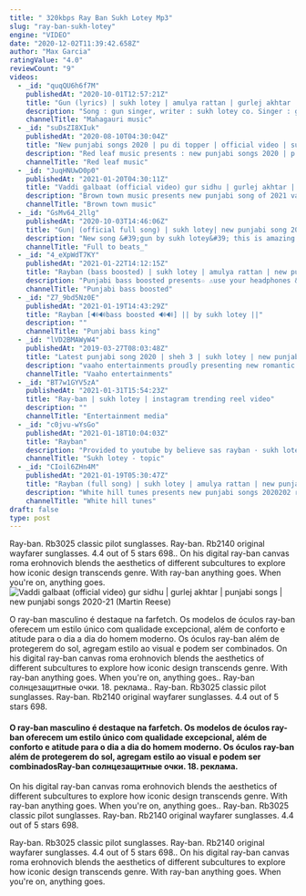```yaml
---
title: " 320kbps Ray Ban Sukh Lotey Mp3"
slug: "ray-ban-sukh-lotey"
engine: "VIDEO"
date: "2020-12-02T11:39:42.658Z"
author: "Max Garcia"
ratingValue: "4.0"
reviewCount: "9"
videos:
  - _id: "quqQU6h6f7M"
    publishedAt: "2020-10-01T12:57:21Z"
    title: "Gun (lyrics) | sukh lotey | amulya rattan | gurlej akhtar | latest punjabi songs 2020"
    description: "Song : gun singer, writer : sukh lotey co. Singer : gurlez akhtar gun lyrics:) ho race car di 150 rakhe aap 18 to tappi ni jo laigi dil jatt da lutt ke tu lagdi ae"
    channelTitle: "Mahagauri music"
  - _id: "suDsZI8XIuk"
    publishedAt: "2020-08-10T04:30:04Z"
    title: "New punjabi songs 2020 | pu di topper | official video | sukh lotey | mr &amp;amp; mrs narula | latest song"
    description: "Red leaf music presents : new punjabi songs 2020 | p u di topper | official video | sukh lotey | mr &amp; mrs narula | red leaf music song : pu di topper singer,"
    channelTitle: "Red leaf music"
  - _id: "JuqHNUwD0p0"
    publishedAt: "2021-01-20T04:30:11Z"
    title: "Vaddi galbaat (official video) gur sidhu | gurlej akhtar | punjabi songs | new punjabi songs 2020-21"
    description: "Brown town music presents new punjabi song of 2021 vaddi galbaat by gur sidhu ft.Gurlez akhtar. Do share your feedback in comments. Don&#39;t forget to"
    channelTitle: "Brown town music"
  - _id: "GsMv64_2llg"
    publishedAt: "2020-10-03T14:46:06Z"
    title: "Gun| (official full song) | sukh lotey| new punjabi song 2020"
    description: "New song &#39;gun by sukh lotey&#39; this is amazing song by sukh lotey and gurlej akhtar. Subscribe to become the family of #1ksubs #subscribe"
    channelTitle: "Full to beats_"
  - _id: "4_eXpWdT7KY"
    publishedAt: "2021-01-22T14:12:15Z"
    title: "Rayban (bass boosted) | sukh lotey | amulya rattan | new punjabi songs 2021 | punjabi bass boosted"
    description: "Punjabi bass boosted presents☆ ⚠️use your headphones &amp; earphones for best and better expierence⚠️ mp3 link"
    channelTitle: "Punjabi bass boosted"
  - _id: "Z7_9bd5Nz0E"
    publishedAt: "2021-01-19T14:43:29Z"
    title: "Rayban [🔊🔊bass boosted 🔊🔊] || by sukh lotey ||"
    description: ""
    channelTitle: "Punjabi bass king"
  - _id: "lVD2BMAWyW4"
    publishedAt: "2019-03-27T08:03:48Z"
    title: "Latest punjabi song 2020 | sheh 3 | sukh lotey | new punjabi songs 2020 | sheh |"
    description: "vaaho entertainments proudly presenting new romantic song 2019 sheh 3 by sukh lotey. Music by n vee lyrics is penned by sukh lotey."
    channelTitle: "Vaaho entertainments"
  - _id: "BT7w1GYV5zA"
    publishedAt: "2021-01-31T15:54:23Z"
    title: "Ray-ban | sukh lotey | instagram trending reel video"
    description: ""
    channelTitle: "Entertainment media"
  - _id: "c0jvu-wYsGo"
    publishedAt: "2021-01-18T10:04:03Z"
    title: "Rayban"
    description: "Provided to youtube by believe sas rayban · sukh lotey · n vee · sukh lotey rayban ℗ white hill music released on: 2021-01-19 auto-generated by"
    channelTitle: "Sukh lotey - topic"
  - _id: "CIoil6ZHn4M"
    publishedAt: "2021-01-19T05:30:47Z"
    title: "Rayban (full song) | sukh lotey | amulya rattan | new punjabi songs 20202021 | ray ban thalle akh"
    description: "White hill tunes presents new punjabi songs 2020202 rayban by sukh lotey.Lyrics by sukh lotey.Music by n vee.Directed by yug &amp; savio.Produced by"
    channelTitle: "White hill tunes"
draft: false
type: post
---
```


Ray-ban. Rb3025 classic pilot sunglasses. Ray-ban. Rb2140 original wayfarer sunglasses. 4.4 out of 5 stars 698.. On his digital ray-ban canvas roma erohnovich blends the aesthetics of different subcultures to explore how iconic design transcends genre. With ray-ban anything goes. When you&#39;re on, anything goes.
![Vaddi galbaat (official video) gur sidhu | gurlej akhtar | punjabi songs | new punjabi songs 2020-21 (Martin Reese)](https://i.ytimg.com/vi/JuqHNUwD0p0/hqdefault.jpg "Vaddi galbaat (official video) gur sidhu | gurlej akhtar | punjabi songs | new punjabi songs 2020-21 (Estelle Johnson)")

O ray-ban masculino é destaque na farfetch. Os modelos de óculos ray-ban oferecem um estilo único com qualidade excepcional, além de conforto e atitude para o dia a dia do homem moderno. Os óculos ray-ban além de protegerem do sol, agregam estilo ao visual e podem ser combinados. On his digital ray-ban canvas roma erohnovich blends the aesthetics of different subcultures to explore how iconic design transcends genre. With ray-ban anything goes. When you&#39;re on, anything goes.. Ray-ban  солнцезащитные очки. 18. реклама.. Ray-ban. Rb3025 classic pilot sunglasses. Ray-ban. Rb2140 original wayfarer sunglasses. 4.4 out of 5 stars 698.
<!--inArticleAds-->

<!--galleryOne-->

#### O ray-ban masculino é destaque na farfetch. Os modelos de óculos ray-ban oferecem um estilo único com qualidade excepcional, além de conforto e atitude para o dia a dia do homem moderno. Os óculos ray-ban além de protegerem do sol, agregam estilo ao visual e podem ser combinadosRay-ban  солнцезащитные очки. 18. реклама.
<!--inArticleAds-->

<!--galleryTwo-->

On his digital ray-ban canvas roma erohnovich blends the aesthetics of different subcultures to explore how iconic design transcends genre. With ray-ban anything goes. When you&#39;re on, anything goes.. Ray-ban. Rb3025 classic pilot sunglasses. Ray-ban. Rb2140 original wayfarer sunglasses. 4.4 out of 5 stars 698.
<!--galleryThree-->

Ray-ban. Rb3025 classic pilot sunglasses. Ray-ban. Rb2140 original wayfarer sunglasses. 4.4 out of 5 stars 698.. On his digital ray-ban canvas roma erohnovich blends the aesthetics of different subcultures to explore how iconic design transcends genre. With ray-ban anything goes. When you&#39;re on, anything goes.